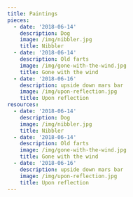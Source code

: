 ```yaml
---
title: Paintings
pieces:
  - date: '2018-06-14'
    description: Dog
    image: /img/nibbler.jpg
    title: Nibbler
  - date: '2018-06-14'
    description: Old farts
    image: /img/gone-with-the-wind.jpg
    title: Gone with the wind
  - date: '2018-06-16'
    description: upside down mars bar
    image: /img/upon-reflection.jpg
    title: Upon reflection
resources:
  - date: '2018-06-14'
    description: Dog
    image: /img/nibbler.jpg
    title: Nibbler
  - date: '2018-06-14'
    description: Old farts
    image: /img/gone-with-the-wind.jpg
    title: Gone with the wind
  - date: '2018-06-16'
    description: upside down mars bar
    image: /img/upon-reflection.jpg
    title: Upon reflection
---
```


